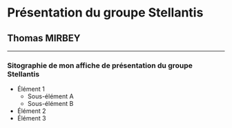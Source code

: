 # Présentation du groupe Stellantis

## Thomas MIRBEY
-------------------------------

### Sitographie de mon affiche de présentation du groupe Stellantis

* Élément 1
  * Sous-élément A
  * Sous-élément B
* Élément 2
* Élément 3



